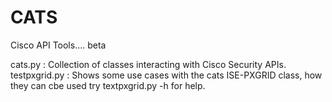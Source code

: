 # CATS
Cisco API Tools.... beta 

cats.py :  Collection of classes interacting with Cisco Security APIs.
testpxgrid.py : Shows some use cases with the cats ISE-PXGRID class, how they can cbe used
try textpxgrid.py -h for help.


